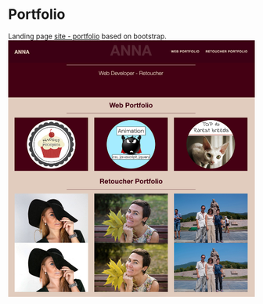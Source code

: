 # Portfolio

Landing page [site - portfolio](http://atanyday.github.io/Portfolio-old-version/) based on bootstrap.
![Main page](img/Main_page.png)

